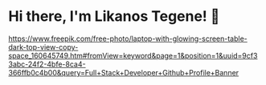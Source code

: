 # Hi there, I'm Likanos Tegene! 👋
https://www.freepik.com/free-photo/laptop-with-glowing-screen-table-dark-top-view-copy-space_160645749.htm#fromView=keyword&page=1&position=1&uuid=9cf33abc-24f2-4bfe-8ca4-366ffb0c4b00&query=Full+Stack+Developer+Github+Profile+Banner
